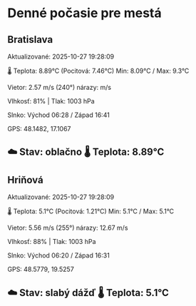 ﻿# Denné počasie pre mestá

## Bratislava
Aktualizované: 2025-10-27 19:28:09

🌡️ Teplota: 8.89°C 
(Pocitová: 7.46°C)
Min: 8.09°C / Max: 9.3°C

Vietor: 2.57 m/s    (240°) 
nárazy:  m/s

Vlhkosť: 81% | Tlak: 1003 hPa

Slnko: Východ 06:28 / Západ 16:41

GPS: 48.1482, 17.1067

☁️ Stav: oblačno        🌡️ Teplota: 8.89°C
---

## Hriňová
Aktualizované: 2025-10-27 19:28:09

🌡️ Teplota: 5.1°C 
(Pocitová: 1.21°C)
Min: 5.1°C / Max: 5.1°C

Vietor: 5.56 m/s (255°)
nárazy: 12.67 m/s

Vlhkosť: 88% | Tlak: 1003 hPa

Slnko: Východ 06:20 / Západ 16:31

GPS: 48.5779, 19.5257

☁️ Stav: slabý dážď        🌡️ Teplota: 5.1°C
---

